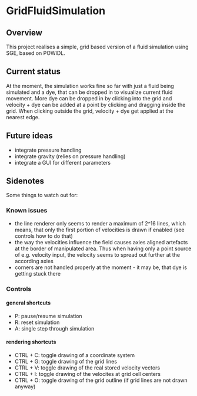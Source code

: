 # GridFluidSimulation

## Overview
This project realises a simple, grid based version of a fluid simulation using SGE, based on POWIDL.

## Current status
At the moment, the simulation works fine so far with just a fluid being simulated and a dye, that can be dropped in to visualize current fluid movement.
More dye can be dropped in by clicking into the grid and velocity + dye can be added at a point by clicking and dragging inside the grid. When clicking outside the grid, velocity + dye get applied at the nearest edge.

## Future ideas
- integrate pressure handling
- integrate gravity (relies on pressure handling)
- integrate a GUI for different parameters

## Sidenotes
Some things to watch out for:

### Known issues
- the line renderer only seems to render a maximum of 2^16 lines, which means, that only the first portion of velocities is drawn if enabled (see controls how to do that)
- the way the velocities influence the field causes axies aligned artefacts at the border of manipulated area. Thus when having only a point source of e.g. velocity input, the velocity seems to spread out further at the according axies
- corners are not handled properly at the moment - it may be, that dye is getting stuck there

### Controls

#### general shortcuts
- P: pause/resume simulation
- R: reset simulation
- A: single step through simulation

#### rendering shortcuts
- CTRL + C: toggle drawing of a coordinate system
- CTRL + G: toggle drawing of the grid lines
- CTRL + V: toggle drawing of the real stored velocity vectors
- CTRL + I: toggle drawing of the velocites at grid cell centers
- CTRL + O: toggle drawing of the grid outline (if grid lines are not drawn anyway)

